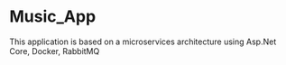 # Music_App
This application is based on a microservices architecture using Asp.Net Core, Docker, RabbitMQ
